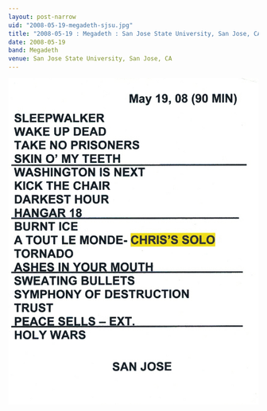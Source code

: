 ```yaml
---
layout: post-narrow
uid: "2008-05-19-megadeth-sjsu.jpg"
title: "2008-05-19 : Megadeth : San Jose State University, San Jose, CA"
date: 2008-05-19
band: Megadeth
venue: San Jose State University, San Jose, CA
---
```


<div class="showcase">
  <img src="/img/2008/05/20080519-Megadeth-SJSU.jpg" alt="2008-05-19-megadeth-sjsu.jpg">
</div>
